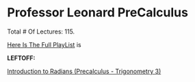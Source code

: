 # Professor Leonard PreCalculus

Total # Of Lectures: 115.

[Here Is The Full PlayList](https://www.youtube.com/playlist?list=PLDesaqWTN6ESsmwELdrzhcGiRhk5DjwLP)
is

**LEFTOFF:**

[Introduction to Radians (Precalculus - Trigonometry 3)](https://www.youtube.com/watch?v=EWd_FtOfyPc)
